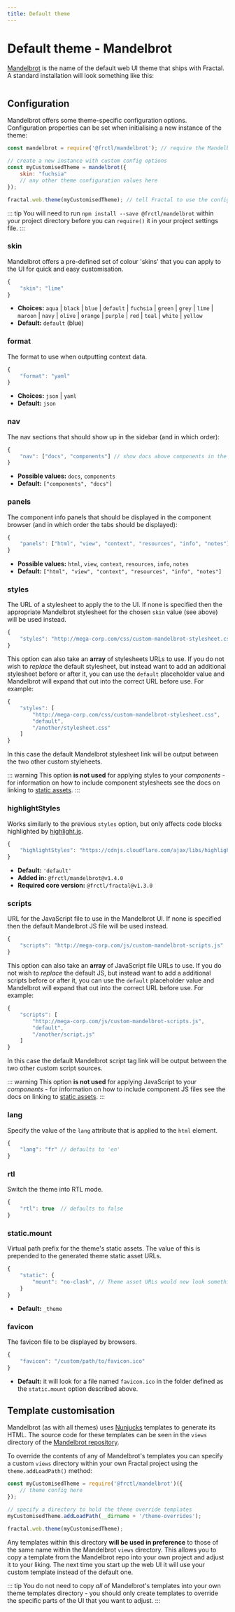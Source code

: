 ```yaml
---
title: Default theme
---
```


# Default theme - Mandelbrot

[Mandelbrot](https://github.com/frctl/mandelbrot) is the name of the default web UI theme that ships with Fractal. A standard installation will look something like this:

<picture>
  <source :srcset="$withBase('/screenshot-demo-cl-large.png')" media="(min-width: 900px)">
  <source :srcset="$withBase('/screenshot-demo-cl-medium.png')" media="(min-width: 700px)">
  <source :srcset="$withBase('/screenshot-demo-cl-small.png')" media="(min-width: 500px)">
  <img :src="$withBase('/screenshot-demo-cl-small.png')">
</picture>

## Configuration

Mandelbrot offers some theme-specific configuration options. Configuration properties can be set when initialising a new instance of the theme:

```js
const mandelbrot = require('@frctl/mandelbrot'); // require the Mandelbrot theme module

// create a new instance with custom config options
const myCustomisedTheme = mandelbrot({
    skin: "fuchsia"
    // any other theme configuration values here
});

fractal.web.theme(myCustomisedTheme); // tell Fractal to use the configured theme by default
```

::: tip
You will need to run `npm install --save @frctl/mandelbrot` within your project directory before you can `require()` it in your project settings file.
:::

### skin

Mandelbrot offers a pre-defined set of colour 'skins' that you can apply to the UI for quick and easy customisation.

```js
{
    "skin": "lime"
}
```

* **Choices:** `aqua` | `black` | `blue` | `default` | `fuchsia` | `green` | `grey` | `lime` | `maroon` | `navy` | `olive` | `orange` | `purple` | `red` | `teal` | `white` | `yellow`
* **Default:** `default` (blue)

### format

The format to use when outputting context data.

```js
{
    "format": "yaml"
}
```

* **Choices:** `json` | `yaml`
* **Default:** `json`

### nav

The nav sections that should show up in the sidebar (and in which order):

```js
{
    "nav": ["docs", "components"] // show docs above components in the sidebar
}
```

* **Possible values:** `docs`, `components`
* **Default:** `["components", "docs"]`

### panels

The component info panels that should be displayed in the component browser (and in which order the tabs should be displayed):

```js
{
    "panels": ["html", "view", "context", "resources", "info", "notes"]
}
```

* **Possible values:** `html`, `view`, `context`, `resources`, `info`, `notes`
* **Default:** `["html", "view", "context", "resources", "info", "notes"]`

### styles

The URL of a stylesheet to apply the to the UI. If none is specified then the appropriate Mandelbrot stylesheet for the chosen `skin` value (see above) will be used instead.

```js
{
    "styles": "http://mega-corp.com/css/custom-mandelbrot-stylesheet.css"
}
```

This option can also take an **array** of stylesheets URLs to use. If you do not wish to _replace_ the default stylesheet, but instead want to add an additional stylesheet before or after it, you can use the `default` placeholder value and Mandelbrot will expand that out into the correct URL before use. For example:


```js
{
    "styles": [
        "http://mega-corp.com/css/custom-mandelbrot-stylesheet.css",
        "default",
        "/another/stylesheet.css"
    ]
}
```

In this case the default Mandelbrot stylesheet link will be output between the two other custom styleheets.

::: warning
This option **is not used** for applying styles to your _components_ - for information on how to include component stylesheets see the docs on linking to [static assets](../web/#static-assets).
:::

### highlightStyles
Works similarly to the previous `styles` option, but only affects code blocks highlighted by [highlight.js](https://highlightjs.org/).

```js
{
    "highlightStyles": "https://cdnjs.cloudflare.com/ajax/libs/highlight.js/9.5.0/styles/monokai.min.css"
}
```

- **Default:** `'default'`
- **Added in:** `@frctl/mandelbrot@v1.4.0`
- **Required core version:** `@frctl/fractal@v1.3.0`

### scripts

URL for the JavaScript file to use in the Mandelbrot UI. If none is specified then the default Mandelbrot JS file will be used instead.

```js
{
    "scripts": "http://mega-corp.com/js/custom-mandelbrot-scripts.js"
}
```

This option can also take an **array** of JavaScript file URLs to use. If you do not wish to _replace_ the default JS, but instead want to add a additional scripts before or after it, you can use the `default` placeholder value and Mandelbrot will expand that out into the correct URL before use. For example:


```js
{
    "scripts": [
        "http://mega-corp.com/js/custom-mandelbrot-scripts.js",
        "default",
        "/another/script.js"
    ]
}
```

In this case the default Mandelbrot script tag link will be output between the two other custom script sources.

::: warning
This option **is not used** for applying JavaScript to your _components_ - for information on how to include component JS files see the docs on linking to [static assets](../web/#static-assets).
:::


### lang

Specify the value of the `lang` attribute that is applied to the `html` element.

```js
{
    "lang": "fr" // defaults to 'en'
}
```

### rtl

Switch the theme into RTL mode.

```js
{
    "rtl": true  // defaults to false
}
```

### static.mount

Virtual path prefix for the theme's static assets. The value of this is prepended to the generated theme static asset URLs.

```js
{
    "static": {
        "mount": "no-clash", // Theme asset URLs would now look something like: '/no-clash/path/to/file.js'
    }
}
```

* **Default:** `_theme`

### favicon

The favicon file to be displayed by browsers.

```js
{
    "favicon": "/custom/path/to/favicon.ico"
}
```

* **Default:** it will look for a file named `favicon.ico` in the folder defined as the `static.mount` option described above.

## Template customisation

Mandelbrot (as with all themes) uses [Nunjucks](http://mozilla.github.io/nunjucks/) templates to generate its HTML. The source code for these templates can be seen in the `views` directory of the [Mandelbrot repository](https://github.com/frctl/mandelbrot/tree/master/views).

To override the contents of any of Mandelbrot's templates you can specify a custom `views` directory within your own Fractal project using the `theme.addLoadPath()` method:

```js
const myCustomisedTheme = require('@frctl/mandelbrot')({
    // theme config here
});

// specify a directory to hold the theme override templates
myCustomisedTheme.addLoadPath(__dirname + '/theme-overrides');

fractal.web.theme(myCustomisedTheme);
```

Any templates within this directory **will be used in preference** to those of the same name within the Mandelbrot `views` directory. This allows you to copy a template from the Mandelbrot repo into your own project and adjust it to your liking. The next time you start up the web UI it will use your custom template instead of the default one.

::: tip
You do not need to copy _all_ of Mandelbrot's templates into your own theme templates directory - you should only create templates to override the specific parts of the UI that you want to adjust.
:::
